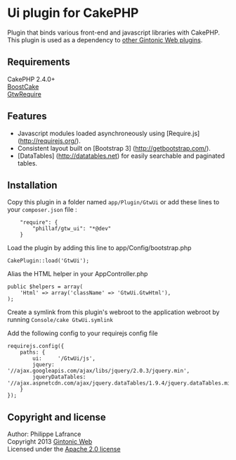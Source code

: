 # Ui plugin for CakePHP

Plugin that binds various front-end and javascript libraries with CakePHP. This plugin is used as 
a dependency to [other Gintonic Web plugins](https://github.com/Phillaf?tab=repositories).

## Requirements

CakePHP 2.4.0+  
[BoostCake](https://github.com/slywalker/cakephp-plugin-boost_cake)   
[GtwRequire](https://github.com/Phillaf/GtwRequire)

## Features

* Javascript modules loaded asynchroneously using [Require.js] (http://requirejs.org/).
* Consistent layout built on [Bootstrap 3] (http://getbootstrap.com/).
* [DataTables] (http://datatables.net) for easily searchable and paginated tables.

## Installation

Copy this plugin in a folder named `app/Plugin/GtwUi` or add these lines to your `composer.json` file :

        "require": {
            "phillaf/gtw_ui": "*@dev"
        }

Load the plugin by adding this line to app/Config/bootstrap.php

    CakePlugin::load('GtwUi');
    
Alias the HTML helper in your AppController.php

    public $helpers = array(
        'Html' => array('className' => 'GtwUi.GtwHtml'),
    );
    
Create a symlink from this plugin's webroot to the application webroot by running `Console/cake GtwUi.symlink`
    
Add the following config to your requirejs config file

    requirejs.config({
        paths: {
            ui:     '/GtwUi/js',
            jquery: '//ajax.googleapis.com/ajax/libs/jquery/2.0.3/jquery.min',
            jqueryDataTables: '//ajax.aspnetcdn.com/ajax/jquery.dataTables/1.9.4/jquery.dataTables.min'
        }
    });
    
## Copyright and license
Author: Philippe Lafrance    
Copyright 2013 [Gintonic Web](http://gintonicweb.com)    
Licensed under the [Apache 2.0 license](http://www.apache.org/licenses/LICENSE-2.0.html)